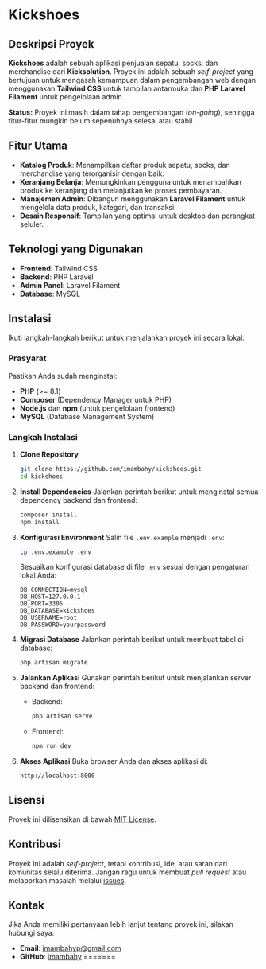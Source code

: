 # Kickshoes

## Deskripsi Proyek
**Kickshoes** adalah sebuah aplikasi penjualan sepatu, socks, dan merchandise dari **Kicksolution**. Proyek ini adalah sebuah *self-project* yang bertujuan untuk mengasah kemampuan dalam pengembangan web dengan menggunakan **Tailwind CSS** untuk tampilan antarmuka dan **PHP Laravel Filament** untuk pengelolaan admin.

**Status:** Proyek ini masih dalam tahap pengembangan (*on-going*), sehingga fitur-fitur mungkin belum sepenuhnya selesai atau stabil.

## Fitur Utama
- **Katalog Produk**: Menampilkan daftar produk sepatu, socks, dan merchandise yang terorganisir dengan baik.
- **Keranjang Belanja**: Memungkinkan pengguna untuk menambahkan produk ke keranjang dan melanjutkan ke proses pembayaran.
- **Manajemen Admin**: Dibangun menggunakan **Laravel Filament** untuk mengelola data produk, kategori, dan transaksi.
- **Desain Responsif**: Tampilan yang optimal untuk desktop dan perangkat seluler.

## Teknologi yang Digunakan
- **Frontend**: Tailwind CSS
- **Backend**: PHP Laravel
- **Admin Panel**: Laravel Filament
- **Database**: MySQL

## Instalasi
Ikuti langkah-langkah berikut untuk menjalankan proyek ini secara lokal:

### Prasyarat
Pastikan Anda sudah menginstal:
- **PHP** (>= 8.1)
- **Composer** (Dependency Manager untuk PHP)
- **Node.js** dan **npm** (untuk pengelolaan frontend)
- **MySQL** (Database Management System)

### Langkah Instalasi
1. **Clone Repository**
   ```bash
   git clone https://github.com/imambahy/kickshoes.git
   cd kickshoes
   ```

2. **Install Dependencies**
   Jalankan perintah berikut untuk menginstal semua dependency backend dan frontend:
   ```bash
   composer install
   npm install
   ```

3. **Konfigurasi Environment**
   Salin file `.env.example` menjadi `.env`:
   ```bash
   cp .env.example .env
   ```
   Sesuaikan konfigurasi database di file `.env` sesuai dengan pengaturan lokal Anda:
   ```env
   DB_CONNECTION=mysql
   DB_HOST=127.0.0.1
   DB_PORT=3306
   DB_DATABASE=kickshoes
   DB_USERNAME=root
   DB_PASSWORD=yourpassword
   ```

4. **Migrasi Database**
   Jalankan perintah berikut untuk membuat tabel di database:
   ```bash
   php artisan migrate
   ```

5. **Jalankan Aplikasi**
   Gunakan perintah berikut untuk menjalankan server backend dan frontend:
   - Backend:
     ```bash
     php artisan serve
     ```
   - Frontend:
     ```bash
     npm run dev
     ```

6. **Akses Aplikasi**
   Buka browser Anda dan akses aplikasi di:
   ```
   http://localhost:8000
   ```
   
## Lisensi
Proyek ini dilisensikan di bawah [MIT License](https://opensource.org/licenses/MIT).

## Kontribusi
Proyek ini adalah *self-project*, tetapi kontribusi, ide, atau saran dari komunitas selalu diterima. Jangan ragu untuk membuat *pull request* atau melaporkan masalah melalui [issues](https://github.com/imambahy/kickshoes/issues).

## Kontak
Jika Anda memiliki pertanyaan lebih lanjut tentang proyek ini, silakan hubungi saya:
- **Email**: imambahyp@gmail.com
- **GitHub**: [imambahy](https://github.com/imambahy)
=======
